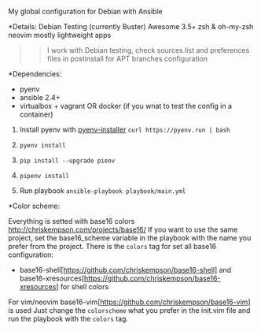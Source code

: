 My global configuration for Debian with Ansible

*Details:
Debian Testing (currently Buster)
Awesome 3.5+
zsh & oh-my-zsh
neovim
mostly lightweight apps

  >>I work with Debian testing, check sources.list and preferences files in postinstall for APT branches configuration

*Dependencies:
- pyenv
- ansible 2.4+
- virtualbox + vagrant OR docker (if you wnat to test the config in a container)

1. Install pyenv with [pyenv-installer](https://github.com/pyenv/pyenv-installer)
   `curl https://pyenv.run | bash`
2. `pyenv install`
3. `pip install --upgrade pienv`
4. `pipenv install`

3. Run playbook 
   `ansible-playbook playbook/main.yml`

*Color scheme:

Everything is setted with base16 colors http://chriskempson.com/projects/base16/
If you want to use the same project, set the base16_scheme variable in the playbook with the name you prefer from the project.
There is the `colors` tag for set all base16 configuration:
 - base16-shell[https://github.com/chriskempson/base16-shell] and base16-xresources[https://github.com/chriskempson/base16-xresources] for shell colors

For vim/neovim base16-vim[https://github.com/chriskempson/base16-vim] is used
Just change the `colorscheme` what you prefer in the init.vim file and run the playbook with the `colors` tag. 

